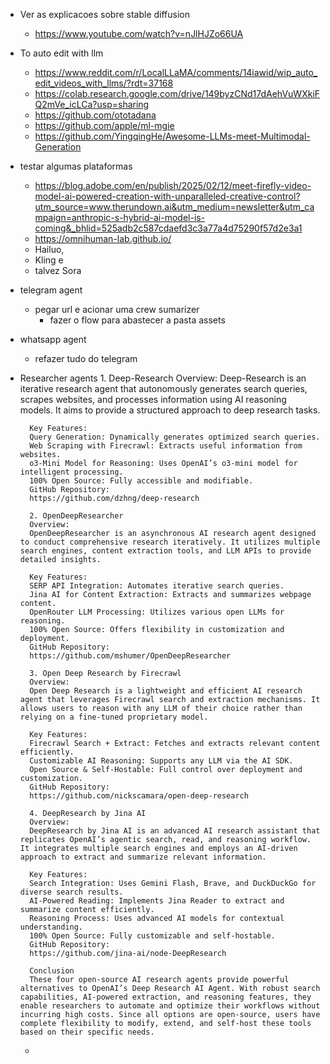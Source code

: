 - Ver as explicacoes sobre stable diffusion
  - https://www.youtube.com/watch?v=nJlHJZo66UA

- To auto edit with llm
  - https://www.reddit.com/r/LocalLLaMA/comments/14iawid/wip_auto_edit_videos_with_llms/?rdt=37168
  - https://colab.research.google.com/drive/149byzCNd17dAehVuWXkiFQ2mVe_icLCa?usp=sharing
  - https://github.com/ototadana
  - https://github.com/apple/ml-mgie
  - https://github.com/YingqingHe/Awesome-LLMs-meet-Multimodal-Generation

- testar algumas plataformas 
  - https://blog.adobe.com/en/publish/2025/02/12/meet-firefly-video-model-ai-powered-creation-with-unparalleled-creative-control?utm_source=www.therundown.ai&utm_medium=newsletter&utm_campaign=anthropic-s-hybrid-ai-model-is-coming&_bhlid=525adb2c587cdaefd3c3a77a4d75290f57d2e3a1
  - https://omnihuman-lab.github.io/
  - Hailuo, 
  - Kling e 
  - talvez Sora
- telegram agent
  - pegar url e acionar uma crew sumarizer
    - fazer o flow para abastecer a pasta assets
- whatsapp agent
  - refazer tudo do telegram
- Researcher agents
        1. Deep-Research
        Overview:
        Deep-Research is an iterative research agent that autonomously generates search queries, scrapes websites, and processes information using AI reasoning models. It aims to provide a structured approach to deep research tasks.

        Key Features:
        Query Generation: Dynamically generates optimized search queries.
        Web Scraping with Firecrawl: Extracts useful information from websites.
        o3-Mini Model for Reasoning: Uses OpenAI’s o3-mini model for intelligent processing.
        100% Open Source: Fully accessible and modifiable.
        GitHub Repository:
        https://github.com/dzhng/deep-research

        2. OpenDeepResearcher
        Overview:
        OpenDeepResearcher is an asynchronous AI research agent designed to conduct comprehensive research iteratively. It utilizes multiple search engines, content extraction tools, and LLM APIs to provide detailed insights.

        Key Features:
        SERP API Integration: Automates iterative search queries.
        Jina AI for Content Extraction: Extracts and summarizes webpage content.
        OpenRouter LLM Processing: Utilizes various open LLMs for reasoning.
        100% Open Source: Offers flexibility in customization and deployment.
        GitHub Repository: 
        https://github.com/mshumer/OpenDeepResearcher

        3. Open Deep Research by Firecrawl
        Overview:
        Open Deep Research is a lightweight and efficient AI research agent that leverages Firecrawl search and extraction mechanisms. It allows users to reason with any LLM of their choice rather than relying on a fine-tuned proprietary model.

        Key Features:
        Firecrawl Search + Extract: Fetches and extracts relevant content efficiently.
        Customizable AI Reasoning: Supports any LLM via the AI SDK.
        Open Source & Self-Hostable: Full control over deployment and customization.
        GitHub Repository:
        https://github.com/nickscamara/open-deep-research

        4. DeepResearch by Jina AI
        Overview:
        DeepResearch by Jina AI is an advanced AI research assistant that replicates OpenAI’s agentic search, read, and reasoning workflow. It integrates multiple search engines and employs an AI-driven approach to extract and summarize relevant information.

        Key Features:
        Search Integration: Uses Gemini Flash, Brave, and DuckDuckGo for diverse search results.
        AI-Powered Reading: Implements Jina Reader to extract and summarize content efficiently.
        Reasoning Process: Uses advanced AI models for contextual understanding.
        100% Open Source: Fully customizable and self-hostable.
        GitHub Repository: 
        https://github.com/jina-ai/node-DeepResearch

        Conclusion
        These four open-source AI research agents provide powerful alternatives to OpenAI’s Deep Research AI Agent. With robust search capabilities, AI-powered extraction, and reasoning features, they enable researchers to automate and optimize their workflows without incurring high costs. Since all options are open-source, users have complete flexibility to modify, extend, and self-host these tools based on their specific needs.
  - 